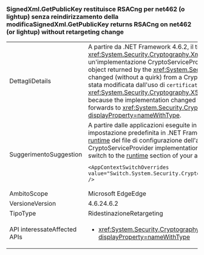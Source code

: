### <a name="signedxmlgetpublickey-returns-rsacng-on-net462-or-lightup-without-retargeting-change"></a><span data-ttu-id="0b63e-101">SignedXml.GetPublicKey restituisce RSACng per net462 (o lightup) senza reindirizzamento della modifica</span><span class="sxs-lookup"><span data-stu-id="0b63e-101">SignedXml.GetPublicKey returns RSACng on net462 (or lightup) without retargeting change</span></span>

|   |   |
|---|---|
|<span data-ttu-id="0b63e-102">Dettagli</span><span class="sxs-lookup"><span data-stu-id="0b63e-102">Details</span></span>|<span data-ttu-id="0b63e-103">A partire da .NET Framework 4.6.2, il tipo concreto dell'oggetto restituito dal metodo <xref:System.Security.Cryptography.Xml.SignedXml.GetPublicKey%2A?displayProperty=nameWithType> modificato (senza dettaglio) da un'implementazione CryptoServiceProvider a un'implementazione Cng.</span><span class="sxs-lookup"><span data-stu-id="0b63e-103">Starting with the .NET Framework 4.6.2, the concrete type of the object returned by the <xref:System.Security.Cryptography.Xml.SignedXml.GetPublicKey%2A?displayProperty=nameWithType> method changed (without a quirk) from a CryptoServiceProvider implementation to a Cng implementation.</span></span> <span data-ttu-id="0b63e-104">Questo avviene perché l'implementazione è stata modificata dall'uso di <code>certificate.PublicKey.Key</code> all'uso dell'oggetto <code>certificate.GetAnyPublicKey</code> interno che inoltra a <xref:System.Security.Cryptography.X509Certificates.RSACertificateExtensions.GetRSAPublicKey%2A?displayProperty=nameWithType>.</span><span class="sxs-lookup"><span data-stu-id="0b63e-104">This is because the implementation changed from using <code>certificate.PublicKey.Key</code> to using the internal <code>certificate.GetAnyPublicKey</code> which forwards to <xref:System.Security.Cryptography.X509Certificates.RSACertificateExtensions.GetRSAPublicKey%2A?displayProperty=nameWithType>.</span></span>|
|<span data-ttu-id="0b63e-105">Suggerimento</span><span class="sxs-lookup"><span data-stu-id="0b63e-105">Suggestion</span></span>|<span data-ttu-id="0b63e-106">A partire dalle applicazioni eseguite in .NET Framework 4.7.1 è possibile usare l'implementazione CryptoServiceProvider usata per impostazione predefinita in .NET Framework 4.6.1 e versioni precedenti, aggiungendo la seguente opzione di configurazione alla sezione [runtime](~/docs/framework/configure-apps/file-schema/runtime/runtime-element.md) del file di configurazione dell'applicazione:</span><span class="sxs-lookup"><span data-stu-id="0b63e-106">Starting with apps running on the .NET Framework 4.7.1, you can use the CryptoServiceProvider implementation used by default in the .NET Framework 4.6.1 and earlier versions by adding the following configuration switch to the [runtime](~/docs/framework/configure-apps/file-schema/runtime/runtime-element.md) section of your app config file:</span></span><pre><code class="language-xml">&lt;AppContextSwitchOverrides value=&quot;Switch.System.Security.Cryptography.Xml.SignedXmlUseLegacyCertificatePrivateKey=true&quot; /&gt;&#13;&#10;</code></pre>|
|<span data-ttu-id="0b63e-107">Ambito</span><span class="sxs-lookup"><span data-stu-id="0b63e-107">Scope</span></span>|<span data-ttu-id="0b63e-108">Microsoft Edge</span><span class="sxs-lookup"><span data-stu-id="0b63e-108">Edge</span></span>|
|<span data-ttu-id="0b63e-109">Versione</span><span class="sxs-lookup"><span data-stu-id="0b63e-109">Version</span></span>|<span data-ttu-id="0b63e-110">4.6.2</span><span class="sxs-lookup"><span data-stu-id="0b63e-110">4.6.2</span></span>|
|<span data-ttu-id="0b63e-111">Tipo</span><span class="sxs-lookup"><span data-stu-id="0b63e-111">Type</span></span>|<span data-ttu-id="0b63e-112">Ridestinazione</span><span class="sxs-lookup"><span data-stu-id="0b63e-112">Retargeting</span></span>|
|<span data-ttu-id="0b63e-113">API interessate</span><span class="sxs-lookup"><span data-stu-id="0b63e-113">Affected APIs</span></span>|<ul><li><xref:System.Security.Cryptography.Xml.SignedXml.CheckSignatureReturningKey(System.Security.Cryptography.AsymmetricAlgorithm@)?displayProperty=nameWithType></li></ul>|

